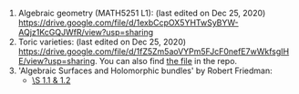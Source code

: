 1. Algebraic geometry (MATH5251 L1): (last edited on Dec 25, 2020) https://drive.google.com/file/d/1exbCcpOX5YHTwSyBYW-AQjz1KcGQJWfR/view?usp=sharing
2. Toric varieties: (last edited on Dec 25, 2020) https://drive.google.com/file/d/1fZ5Zm5aoVYPm5FJcF0nefE7wWkfsgIHE/view?usp=sharing. You can also find [the file](https://github.com/Catta-pilosa/Notebooks/blob/main/Note%20on%20Toric%20Varieties.pdf) in the repo.
3. 'Algebraic Surfaces and Holomorphic bundles' by Robert Friedman: 
   - [\S 1.1 & 1.2](https://github.com/Catta-pilosa/Notebooks/blob/main/Note%20on%20Friedman/Friedman%201.1-1.2.pdf)
